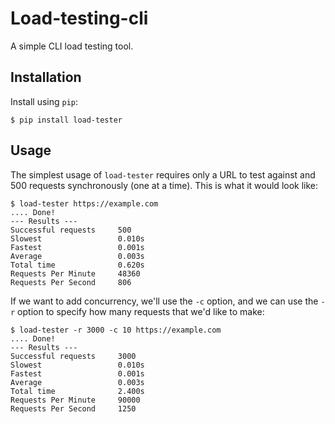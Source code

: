 # Load-testing-cli

A simple CLI load testing tool.

## Installation

Install using `pip`:

```
$ pip install load-tester
```

## Usage

The simplest usage of `load-tester` requires only a URL to test against and 500 requests synchronously (one at a time). This is what it would look like:

```
$ load-tester https://example.com
.... Done!
--- Results ---
Successful requests     500
Slowest                 0.010s
Fastest                 0.001s
Average                 0.003s
Total time              0.620s
Requests Per Minute     48360
Requests Per Second     806
```

If we want to add concurrency, we'll use the `-c` option, and we can use the `-r` option to specify how many requests that we'd like to make:

```
$ load-tester -r 3000 -c 10 https://example.com
.... Done!
--- Results ---
Successful requests     3000
Slowest                 0.010s
Fastest                 0.001s
Average                 0.003s
Total time              2.400s
Requests Per Minute     90000
Requests Per Second     1250
```
